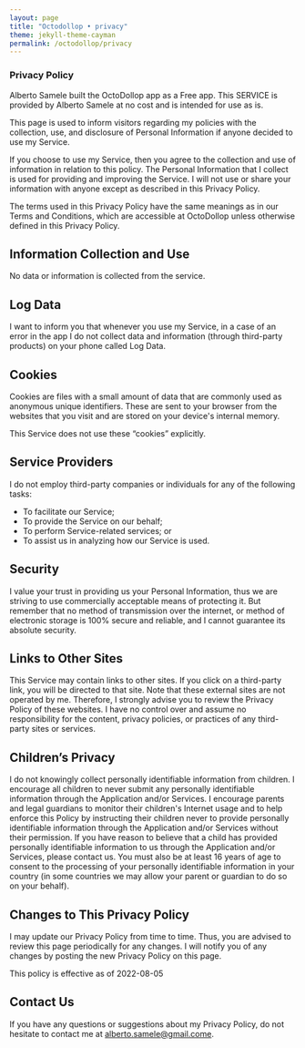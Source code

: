 ```yaml
---
layout: page
title: "Octodollop • privacy"
theme: jekyll-theme-cayman
permalink: /octodollop/privacy
---
```


### Privacy Policy

Alberto Samele built the OctoDollop app as a Free app. This SERVICE is provided by Alberto Samele at no cost and is intended for use as is.

This page is used to inform visitors regarding my policies with the collection, use, and disclosure of Personal Information if anyone decided to use my Service.

If you choose to use my Service, then you agree to the collection and use of information in relation to this policy. The Personal Information that I collect is used for providing and improving the Service. I will not use or share your information with anyone except as described in this Privacy Policy.

The terms used in this Privacy Policy have the same meanings as in our Terms and Conditions, which are accessible at OctoDollop unless otherwise defined in this Privacy Policy.

## Information Collection and Use

No data or information is collected from the service. 

## Log Data

I want to inform you that whenever you use my Service, in a case of an error in the app I do not collect data and information (through third-party products) on your phone called Log Data.

## Cookies

Cookies are files with a small amount of data that are commonly used as anonymous unique identifiers. These are sent to your browser from the websites that you visit and are stored on your device's internal memory.

This Service does not use these “cookies” explicitly.

## Service Providers

I do not employ third-party companies or individuals for any of the following tasks:

*   To facilitate our Service;
*   To provide the Service on our behalf;
*   To perform Service-related services; or
*   To assist us in analyzing how our Service is used.

## Security

I value your trust in providing us your Personal Information, thus we are striving to use commercially acceptable means of protecting it. But remember that no method of transmission over the internet, or method of electronic storage is 100% secure and reliable, and I cannot guarantee its absolute security.

## Links to Other Sites

This Service may contain links to other sites. If you click on a third-party link, you will be directed to that site. Note that these external sites are not operated by me. Therefore, I strongly advise you to review the Privacy Policy of these websites. I have no control over and assume no responsibility for the content, privacy policies, or practices of any third-party sites or services.

## Children’s Privacy

I do not knowingly collect personally identifiable information from children. I encourage all children to never submit any personally identifiable information through the Application and/or Services. I encourage parents and legal guardians to monitor their children's Internet usage and to help enforce this Policy by instructing their children never to provide personally identifiable information through the Application and/or Services without their permission. If you have reason to believe that a child has provided personally identifiable information to us through the Application and/or Services, please contact us. You must also be at least 16 years of age to consent to the processing of your personally identifiable information in your country (in some countries we may allow your parent or guardian to do so on your behalf).

## Changes to This Privacy Policy

I may update our Privacy Policy from time to time. Thus, you are advised to review this page periodically for any changes. I will notify you of any changes by posting the new Privacy Policy on this page.

This policy is effective as of 2022-08-05

## Contact Us

If you have any questions or suggestions about my Privacy Policy, do not hesitate to contact me at alberto.samele@gmail.come.
